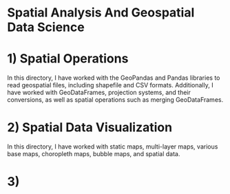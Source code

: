 # Spatial Analysis And Geospatial Data Science

# 1) Spatial Operations

In this directory, I have worked with the GeoPandas and Pandas libraries to read geospatial files, including shapefile and CSV formats. Additionally, I have worked with GeoDataFrames, projection systems, and their conversions, as well as spatial operations such as merging GeoDataFrames.

# 2) Spatial Data Visualization

In this directory, I have worked with static maps, multi-layer maps, various base maps, choropleth maps, bubble maps, and spatial data.

# 3)

